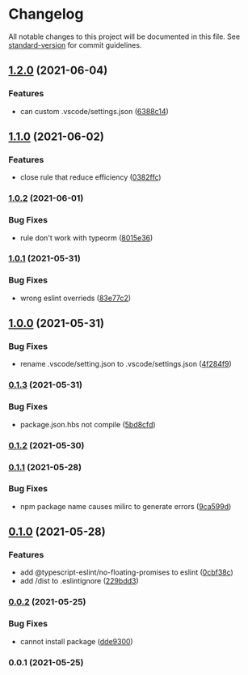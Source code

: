 # Changelog

All notable changes to this project will be documented in this file. See [standard-version](https://github.com/conventional-changelog/standard-version) for commit guidelines.

## [1.2.0](https://www.github.com/mili-project-manager/mtpl-code-style/compare/v1.1.0...v1.2.0) (2021-06-04)


### Features

* can custom .vscode/settings.json ([6388c14](https://www.github.com/mili-project-manager/mtpl-code-style/commit/6388c149f2374bab3f68ce2b044eb392e25835ec))

## [1.1.0](https://www.github.com/mili-project-manager/mtpl-code-style/compare/v1.0.2...v1.1.0) (2021-06-02)


### Features

* close rule that reduce efficiency ([0382ffc](https://www.github.com/mili-project-manager/mtpl-code-style/commit/0382ffccd8672d79c1960569f46cd35293346c51))

### [1.0.2](https://www.github.com/mili-project-manager/mtpl-code-style/compare/v1.0.1...v1.0.2) (2021-06-01)


### Bug Fixes

* rule don't work with typeorm ([8015e36](https://www.github.com/mili-project-manager/mtpl-code-style/commit/8015e36cc9492b91d0ca66e94477a4a5999f2a59))

### [1.0.1](https://www.github.com/mili-project-manager/mtpl-code-style/compare/v1.0.0...v1.0.1) (2021-05-31)


### Bug Fixes

* wrong eslint overrieds ([83e77c2](https://www.github.com/mili-project-manager/mtpl-code-style/commit/83e77c211b32e0eb8c14c350a4510e3499271be0))

## [1.0.0](https://github.com/mili-project-manager/mtpl-code-style/compare/v0.1.3...v1.0.0) (2021-05-31)


### Bug Fixes

* rename .vscode/setting.json to .vscode/settings.json ([4f284f9](https://github.com/mili-project-manager/mtpl-code-style/commit/4f284f94d97d18716d476d04d5ddaf874afbcce9))

### [0.1.3](https://github.com/mili-project-manager/mtpl-code-style/compare/v0.1.2...v0.1.3) (2021-05-31)


### Bug Fixes

* package.json.hbs not compile ([5bd8cfd](https://github.com/mili-project-manager/mtpl-code-style/commit/5bd8cfde274e255fdb9b89dd3a271c27cef7eb3a))

### [0.1.2](https://github.com/mili-project-manager/mtpl-code-style/compare/v0.1.1...v0.1.2) (2021-05-30)

### [0.1.1](https://www.github.com/mili-project-manager/mtpl-code-style/compare/v0.1.0...v0.1.1) (2021-05-28)


### Bug Fixes

* npm package name causes milirc to generate errors ([9ca599d](https://www.github.com/mili-project-manager/mtpl-code-style/commit/9ca599d8e6a01f14f6fa99efc22729352375a65a))

## [0.1.0](https://www.github.com/mili-project-manager/mtpl-code-style/compare/v0.0.2...v0.1.0) (2021-05-28)


### Features

* add @typescript-eslint/no-floating-promises to eslint ([0cbf38c](https://www.github.com/mili-project-manager/mtpl-code-style/commit/0cbf38ceeff00c8164df21cde194d02819a2367a))
* add /dist to .eslintignore ([229bdd3](https://www.github.com/mili-project-manager/mtpl-code-style/commit/229bdd39b13128c88e5c61fc95fd879c9476567c))

### [0.0.2](https://github.com/mili-project-manager/mtpl-code-style/compare/v0.0.1...v0.0.2) (2021-05-25)


### Bug Fixes

* cannot install package ([dde9300](https://github.com/mili-project-manager/mtpl-code-style/commit/dde930063327fc621ad1738d57f5a0c46e16f995))

### 0.0.1 (2021-05-25)
